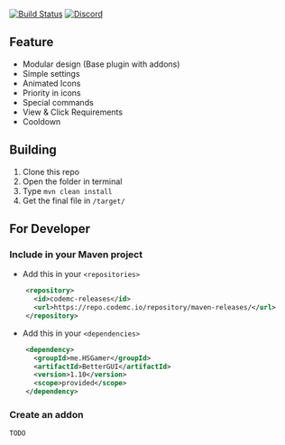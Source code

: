 [![Build Status](https://ci.codemc.io/job/BetterGUI-MC/job/BetterGUI/badge/icon)](https://ci.codemc.io/job/BetterGUI-MC/job/BetterGUI/) [![Discord](https://img.shields.io/discord/660795353037144064)](https://discord.gg/9m4GdFD)
## Feature
* Modular design (Base plugin with addons)
* Simple settings
* Animated Icons
* Priority in icons
* Special commands
* View & Click Requirements
* Cooldown
## Building
1. Clone this repo
2. Open the folder in terminal
3. Type `mvn clean install`
4. Get the final file in `/target/`
## For Developer
### Include in your Maven project
* Add this in your `<repositories>`
```xml
    <repository>
      <id>codemc-releases</id>
      <url>https://repo.codemc.io/repository/maven-releases/</url>
    </repository>
```
* Add this in your `<dependencies>`
```xml
    <dependency>
      <groupId>me.HSGamer</groupId>
      <artifactId>BetterGUI</artifactId>
      <version>1.10</version>
      <scope>provided</scope>
    </dependency>
```
### Create an addon
`TODO`
